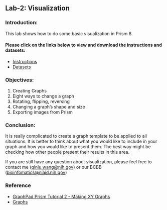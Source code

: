 ## Lab-2: Visualization

### Introduction:
This lab shows how to do some basic visualization in Prism 8.

#### Please click on the links below to view and download the instructions and datasets: 
- [Instructions](https://nih.sharepoint.com/:b:/s/GRP-NIAID-BioInformatics/SSS/EeHa6BzhvrpGpvGDm8H0pysBj-1SZa925KiOSy8xeAQEeg?e=8ftDHO)
- [Datasets](https://nih.sharepoint.com/:u:/s/GRP-NIAID-BioInformatics/SSS/ETpn7HXyrMZEp-HlfN7Nt2oB-8o2Y2Tv1T5UKnWnscdhLQ?e=va8Qb3)

### Objectives:
1.  Creating Graphs
2.  Eight ways to change a graph
3.	Rotating, flipping, reversing
4.	Changing a graph’s shape and size
5.	Exporting images from Prism

### Conclusion:
It is really complicated to create a graph template to be applied to all situations. It is better to think about what you would like to include in your graph and how you would like to present them. The best way might be checking how other people present their results in this area. 

If you are still have any question about visualization, please feel free to contact me (qinlu.wang@nih.gov) or our BCBB (bioinfomatics@niaid.nih.gov) 

### Reference
- [GraphPad Prism Tutorial 2 - Making XY Graphs](https://www.youtube.com/watch?v=QF6fWNzAYr0)
- [Graphs](https://www.graphpad.com/guides/prism/8/user-guide/graphs2.htm)

